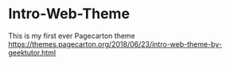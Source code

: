 # Intro-Web-Theme
This is my first ever Pagecarton theme
https://themes.pagecarton.org/2018/06/23/intro-web-theme-by-geektutor.html

